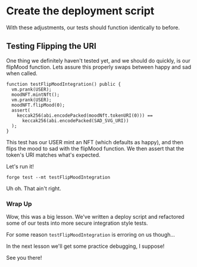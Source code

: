 # Create the deployment script

With these adjustments, our tests should function identically to before.

## Testing Flipping the URI

One thing we definitely haven't tested yet, and we should do quickly, is our flipMood function. Lets assure this properly swaps between happy and sad when called.

```solidity
function testFlipMoodIntegration() public {
  vm.prank(USER);
  moodNFT.mintNft();
  vm.prank(USER);
  moodNFT.flipMood(0);
  assert(
    keccak256(abi.encodePacked(moodNft.tokenURI(0))) ==
      keccak256(abi.encodePacked(SAD_SVG_URI))
  );
}
```

This test has our USER mint an NFT (which defaults as happy), and then flips the mood to sad with the flipMood function. We then assert that the token's URI matches what's expected.

Let's run it!

```shell
forge test --mt testFlipMoodIntegration
```

Uh oh. That ain't right.

### Wrap Up

Wow, this was a big lesson. We've written a deploy script and refactored some of our tests into more secure integration style tests.

For some reason `testFlipMoodIntegration` is erroring on us though...

In the next lesson we'll get some practice debugging, I suppose!

See you there!
